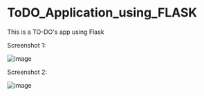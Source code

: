 # ToDO_Application_using_FLASK


This is  a TO-DO's app using Flask 


Screenshot 1:

![image](https://github.com/gaurav0401/ToDO_Application_using_FLASK/assets/80095859/80e364cf-c1cd-4ce1-94e8-1b89d89bb07b)




Screenshot 2:


![image](https://github.com/gaurav0401/ToDO_Application_using_FLASK/assets/80095859/69cfafb0-38f6-471a-b1a9-0f9404c7a1ca)


